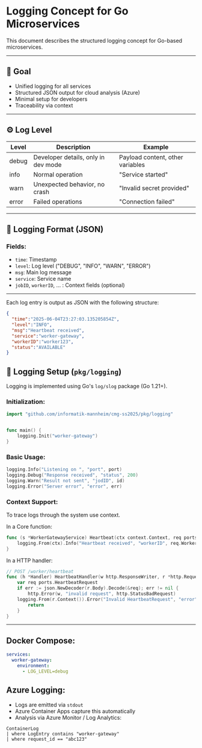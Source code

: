 # Logging Concept for Go Microservices

This document describes the structured logging concept for Go-based microservices.

---

## 🔐 Goal

* Unified logging for all services
* Structured JSON output for cloud analysis (Azure)
* Minimal setup for developers
* Traceability via context

---

## ⚙️ Log Level

| Level | Description                         | Example                            |
| ----- | ----------------------------------- | ---------------------------------- |
| debug | Developer details, only in dev mode | Payload content, other variables   |
| info  | Normal operation                    | "Service started"                  |
| warn  | Unexpected behavior, no crash       | "Invalid secret provided"          |
| error | Failed operations                   | "Connection failed"                |

---

## 🔎 Logging Format (JSON)

### Fields:

* `time`: Timestamp
* `level`: Log level ("DEBUG", "INFO", "WARN", "ERROR")
* `msg`: Main log message
* `service`: Service name
* `jobID`, `workerID`, ... : Context fields (optional)

---

Each log entry is output as JSON with the following structure:

```json
{
  "time":"2025-06-04T23:27:03.135205854Z",
  "level":"INFO",
  "msg":"Heartbeat received",
  "service":"worker-gateway",
  "workerID":"worker123",
  "status":"AVAILABLE"
}
```


## 📂 Logging Setup (`pkg/logging`)

Logging is implemented using Go's `log/slog` package (Go 1.21+).

### Initialization:

```go
import "github.com/informatik-mannheim/cmg-ss2025/pkg/logging"


func main() {
    logging.Init("worker-gateway")
}
```

### Basic Usage:

```go
logging.Info("Listening on ", "port", port)
logging.Debug("Response received", "status", 200)
logging.Warn("Result not sent", "jodID", id)
logging.Error("Server error", "error", err)
```

### Context Support:

To trace logs through the system use context.

In a Core function:

```go
func (s *WorkerGatewayService) Heartbeat(ctx context.Context, req ports.HeartbeatRequest) ([]ports.Job, error) {
	logging.From(ctx).Info("Heartbeat received", "workerID", req.WorkerID, "status", req.Status)
}
```

In a HTTP handler:

```go
// POST /worker/heartbeat
func (h *Handler) HeartbeatHandler(w http.ResponseWriter, r *http.Request) {
	var req ports.HeartbeatRequest
	if err := json.NewDecoder(r.Body).Decode(&req); err != nil {
		http.Error(w, "invalid request", http.StatusBadRequest)
    logging.From(r.Context()).Error("Invalid HeartbeatRequest", "error", err)
		return
	}
}
```

---

## Docker Compose:

```yaml
services:
  worker-gateway:
    environment:
      - LOG_LEVEL=debug
```

## Azure Logging:

* Logs are emitted via `stdout`
* Azure Container Apps capture this automatically
* Analysis via Azure Monitor / Log Analytics:

```kusto
ContainerLog
| where LogEntry contains "worker-gateway"
| where request_id == "abc123"
```
